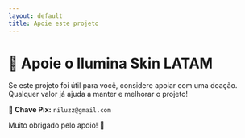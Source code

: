 ```yaml
---
layout: default
title: Apoie este projeto
---
```


# 💖 Apoie o Ilumina Skin LATAM

Se este projeto foi útil para você, considere apoiar com uma doação.  
Qualquer valor já ajuda a manter e melhorar o projeto!

**📲 Chave Pix:** `niluzz@gmail.com`

Muito obrigado pelo apoio! 🙏
